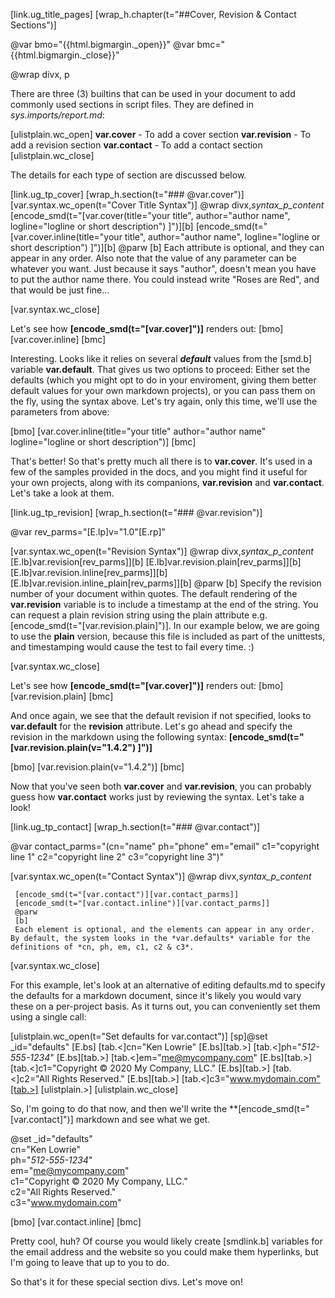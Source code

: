 [link.ug_title_pages]
[wrap_h.chapter(t="##Cover, Revision & Contact Sections")]

@var bmo="{{html.bigmargin._open}}"
@var bmc="{{html.bigmargin._close}}"

@wrap divx, p

There are three (3) builtins that can be used in your document to add commonly used sections in script files. They are defined in *sys.imports/report.md*:

[ulistplain.wc_open]
**var.cover** - To add a cover section
**var.revision** - To add a revision section
**var.contact** - To add a contact section
[ulistplain.wc_close]

The details for each type of section are discussed below.

[link.ug_tp_cover]
[wrap_h.section(t="### @var.cover")]
[var.syntax.wc_open(t="Cover Title Syntax")]
     @wrap divx,_syntax_p_content_
          [encode_smd(t="[var.cover(title=\"your title\", author=\"author name\", logline=\"logline or short description\") ]")][b]
          [encode_smd(t="[var.cover.inline(title=\"your title\", author=\"author name\", logline=\"logline or short description\") ]")][b]
     @parw
     [b]
     Each attribute is optional, and they can appear in any order. Also note that the value of any parameter can be whatever you want. Just because it says "author", doesn't mean you have to put the author name there. You could instead write "Roses are Red", and that would be just fine...

[var.syntax.wc_close]

Let's see how **[encode_smd(t="[var.cover]")]** renders out:
[bmo]
[var.cover.inline]
[bmc]

Interesting. Looks like it relies on several ***default*** values from the [smd.b] variable **var.default**. That gives us two options to proceed: Either set the defaults (which you might opt to do in  your enviroment, giving them better default values for your own markdown projects), or you can pass them on the fly, using the syntax above. Let's try again, only this time, we'll use the parameters from above:

[bmo]
[var.cover.inline(title="your title" author="author name" logline="logline or short description")]
[bmc]

That's better! So that's pretty much all there is to **var.cover**. It's used in a few of the samples provided in the docs, and you might find it useful for your own projects, along with its companions, **var.revision** and **var.contact**. Let's take a look at them.

[link.ug_tp_revision]
[wrap_h.section(t="### @var.revision")]

@var rev_parms="[E.lp]v=\"1.0\"[E.rp]"

[var.syntax.wc_open(t="Revision Syntax")]
     @wrap divx,_syntax_p_content_
          [E.lb]var.revision[rev_parms]][b]
          [E.lb]var.revision.plain[rev_parms]][b]
          [E.lb]var.revision.inline[rev_parms]][b]
          [E.lb]var.revision.inline_plain[rev_parms]][b]
     @parw
     [b]
     Specify the revision number of your document within quotes. The default rendering of the **var.revision** variable is to include a timestamp at the end of the string. You can request a plain revision string using the plain attribute e.g. [encode_smd(t="[var.revision.plain]")]. In our example below, we are going to use the **plain** version, because this file is included as part of the unittests, and timestamping would cause the test to fail every time. :)

[var.syntax.wc_close]

Let's see how **[encode_smd(t="[var.cover]")]** renders out:
[bmo]
[var.revision.plain]
[bmc]

And once again, we see that the default revision if not specified, looks to **var.default** for the **revision** attribute. Let's go ahead and specify the revision in the markdown using the following syntax: **[encode_smd(t="[var.revision.plain(v=\"1.4.2\") ]")]** 

[bmo]
[var.revision.plain(v="1.4.2")]
[bmc]

Now that you've seen both **var.cover** and **var.revision**, you can probably guess how **var.contact** works just by reviewing the syntax. Let's take a look!

[link.ug_tp_contact]
[wrap_h.section(t="### @var.contact")]

@var contact_parms="(cn=\"name\" ph=\"phone\" em=\"email\" c1=\"copyright line 1\" c2=\"copyright line 2\" c3=\"copyright line 3\")"

[var.syntax.wc_open(t="Contact Syntax")]
     @wrap divx,_syntax_p_content_

     [encode_smd(t="[var.contact")][var.contact_parms]]
     [encode_smd(t="[var.contact.inline")][var.contact_parms]]
     @parw
     [b]
     Each element is optional, and the elements can appear in any order. By default, the system looks in the *var.defaults* variable for the definitions of *cn, ph, em, c1, c2 & c3*.
[var.syntax.wc_close]

For this example, let's look at an alternative of editing defaults.md to specify the defaults for a markdown document, since it's likely you would vary these on a per-project basis. As it turns out, you can conveniently set them using a single call:

[ulistplain.wc_open(t="Set defaults for var.contact")]
     [sp]@set _id="defaults" [E.bs]
          [tab.<]cn="Ken Lowrie" [E.bs][tab.>]
          [tab.<]ph="*512-555-1234*" [E.bs][tab.>]
          [tab.<]em="me@mycompany.com" [E.bs][tab.>]
          [tab.<]c1="Copyright © 2020 My Company, LLC." [E.bs][tab.>]
          [tab.<]c2="All Rights Reserved." [E.bs][tab.>]
          [tab.<]c3="www.mydomain.com"[tab.>]
     [ulistplain.>]
[ulistplain.wc_close]

So, I'm going to do that now, and then we'll write the **[encode_smd(t="[var.contact]")] markdown and see what we get.

@set _id="defaults"\
     cn="Ken Lowrie"\
     ph="*512-555-1234*"\
     em="me@mycompany.com"\
     c1="Copyright © 2020 My Company, LLC."\
     c2="All Rights Reserved."\
     c3="www.mydomain.com"

[bmo]
[var.contact.inline]
[bmc]

Pretty cool, huh? Of course you would likely create [smdlink.b] variables for the email address and the website so you could make them hyperlinks, but I'm going to leave that up to you to do.

So that's it for these special section divs. Let's move on!
